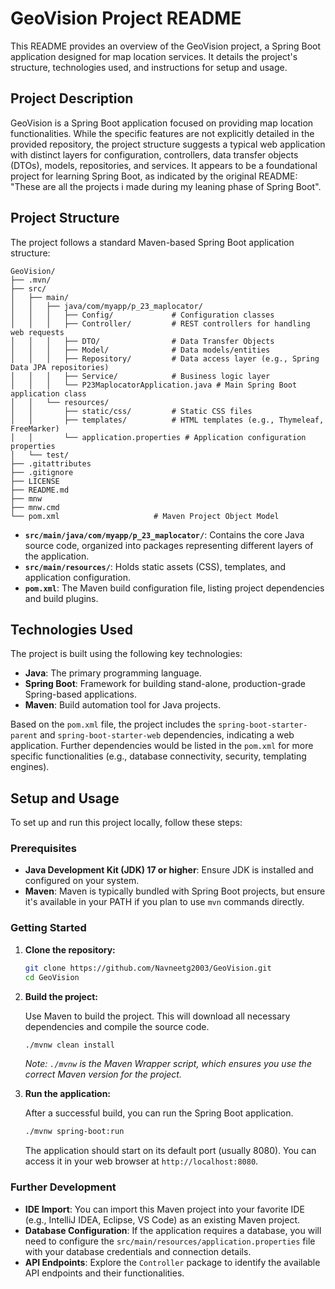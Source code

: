 # GeoVision Project README

This README provides an overview of the GeoVision project, a Spring Boot application designed for map location services. It details the project's structure, technologies used, and instructions for setup and usage.



## Project Description

GeoVision is a Spring Boot application focused on providing map location functionalities. While the specific features are not explicitly detailed in the provided repository, the project structure suggests a typical web application with distinct layers for configuration, controllers, data transfer objects (DTOs), models, repositories, and services. It appears to be a foundational project for learning Spring Boot, as indicated by the original README: "These are all the projects i made during my leaning phase of Spring Boot".



## Project Structure

The project follows a standard Maven-based Spring Boot application structure:

```
GeoVision/
├── .mvn/
├── src/
│   ├── main/
│   │   ├── java/com/myapp/p_23_maplocator/
│   │   │   ├── Config/             # Configuration classes
│   │   │   ├── Controller/         # REST controllers for handling web requests
│   │   │   ├── DTO/                # Data Transfer Objects
│   │   │   ├── Model/              # Data models/entities
│   │   │   ├── Repository/         # Data access layer (e.g., Spring Data JPA repositories)
│   │   │   ├── Service/            # Business logic layer
│   │   │   └── P23MaplocatorApplication.java # Main Spring Boot application class
│   │   └── resources/
│   │       ├── static/css/         # Static CSS files
│   │       ├── templates/          # HTML templates (e.g., Thymeleaf, FreeMarker)
│   │       └── application.properties # Application configuration properties
│   └── test/
├── .gitattributes
├── .gitignore
├── LICENSE
├── README.md
├── mnw
├── mnw.cmd
└── pom.xml                     # Maven Project Object Model
```

- **`src/main/java/com/myapp/p_23_maplocator/`**: Contains the core Java source code, organized into packages representing different layers of the application.
- **`src/main/resources/`**: Holds static assets (CSS), templates, and application configuration.
- **`pom.xml`**: The Maven build configuration file, listing project dependencies and build plugins.



## Technologies Used

The project is built using the following key technologies:

- **Java**: The primary programming language.
- **Spring Boot**: Framework for building stand-alone, production-grade Spring-based applications.
- **Maven**: Build automation tool for Java projects.

Based on the `pom.xml` file, the project includes the `spring-boot-starter-parent` and `spring-boot-starter-web` dependencies, indicating a web application. Further dependencies would be listed in the `pom.xml` for more specific functionalities (e.g., database connectivity, security, templating engines).



## Setup and Usage

To set up and run this project locally, follow these steps:

### Prerequisites

- **Java Development Kit (JDK) 17 or higher**: Ensure JDK is installed and configured on your system.
- **Maven**: Maven is typically bundled with Spring Boot projects, but ensure it's available in your PATH if you plan to use `mvn` commands directly.

### Getting Started

1.  **Clone the repository:**

    ```bash
    git clone https://github.com/Navneetg2003/GeoVision.git
    cd GeoVision
    ```

2.  **Build the project:**

    Use Maven to build the project. This will download all necessary dependencies and compile the source code.

    ```bash
    ./mvnw clean install
    ```

    *Note: `./mvnw` is the Maven Wrapper script, which ensures you use the correct Maven version for the project.*

3.  **Run the application:**

    After a successful build, you can run the Spring Boot application.

    ```bash
    ./mvnw spring-boot:run
    ```

    The application should start on its default port (usually 8080). You can access it in your web browser at `http://localhost:8080`.

### Further Development

- **IDE Import**: You can import this Maven project into your favorite IDE (e.g., IntelliJ IDEA, Eclipse, VS Code) as an existing Maven project.
- **Database Configuration**: If the application requires a database, you will need to configure the `src/main/resources/application.properties` file with your database credentials and connection details.
- **API Endpoints**: Explore the `Controller` package to identify the available API endpoints and their functionalities.

